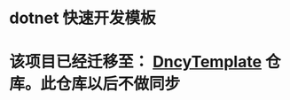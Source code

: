 # dotnet 快速开发模板


# 该项目已经迁移至： [DncyTemplate](https://github.com/pluto-arch/DncyTemplate) 仓库。此仓库以后不做同步


